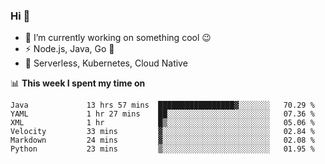 ### Hi 👋

<!--
**nodejh/nodejh** is a ✨ _special_ ✨ repository because its `README.md` (this file) appears on your GitHub profile.

Here are some ideas to get you started:

- 🔭 I’m currently working on ...
- 🌱 I’m currently learning ...
- 👯 I’m looking to collaborate on ...
- 🤔 I’m looking for help with ...
- 💬 Ask me about ...
- 📫 How to reach me: ...
- 😄 Pronouns: ...
- ⚡ Fun fact: ...
-->

- 🔭 I’m currently working on something cool :wink:
- ⚡ Node.js, Java, Go :thought_balloon:
- 🤖 Serverless, Kubernetes, Cloud Native

📊 **This week I spent my time on**

<!--START_SECTION:waka-->

```text
Java             13 hrs 57 mins  █████████████████▓░░░░░░░   70.29 %
YAML             1 hr 27 mins    ██░░░░░░░░░░░░░░░░░░░░░░░   07.36 %
XML              1 hr            █▒░░░░░░░░░░░░░░░░░░░░░░░   05.06 %
Velocity         33 mins         ▓░░░░░░░░░░░░░░░░░░░░░░░░   02.84 %
Markdown         24 mins         ▓░░░░░░░░░░░░░░░░░░░░░░░░   02.08 %
Python           23 mins         ▒░░░░░░░░░░░░░░░░░░░░░░░░   01.95 %
```

<!--END_SECTION:waka-->


<!--
:traffic_light: **Visitors**

![visitors](https://visitor-badge.glitch.me/badge?page_id=nodejh.nodejh)
-->
